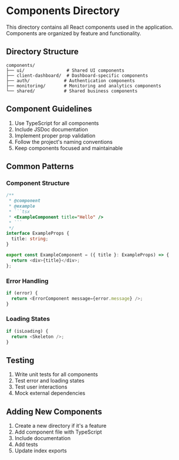 # Components Directory

This directory contains all React components used in the application. Components are organized by feature and functionality.

## Directory Structure

```
components/
├── ui/                # Shared UI components
├── client-dashboard/  # Dashboard-specific components
├── auth/             # Authentication components
├── monitoring/       # Monitoring and analytics components
└── shared/           # Shared business components
```

## Component Guidelines

1. Use TypeScript for all components
2. Include JSDoc documentation
3. Implement proper prop validation
4. Follow the project's naming conventions
5. Keep components focused and maintainable

## Common Patterns

### Component Structure
```typescript
/**
 * @component
 * @example
 * ```tsx
 * <ExampleComponent title="Hello" />
 * ```
 */
interface ExampleProps {
  title: string;
}

export const ExampleComponent = ({ title }: ExampleProps) => {
  return <div>{title}</div>;
};
```

### Error Handling
```typescript
if (error) {
  return <ErrorComponent message={error.message} />;
}
```

### Loading States
```typescript
if (isLoading) {
  return <Skeleton />;
}
```

## Testing

1. Write unit tests for all components
2. Test error and loading states
3. Test user interactions
4. Mock external dependencies

## Adding New Components

1. Create a new directory if it's a feature
2. Add component file with TypeScript
3. Include documentation
4. Add tests
5. Update index exports
